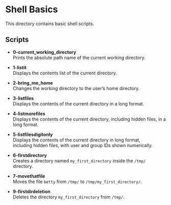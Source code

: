 # Shell Basics

This directory contains basic shell scripts.

## Scripts

- **0-current_working_directory**  
  Prints the absolute path name of the current working directory.

- **1-listit**  
  Displays the contents list of the current directory.

- **2-bring_me_home**  
  Changes the working directory to the user’s home directory.

- **3-listfiles**  
  Displays the contents of the current directory in a long format.
- **4-listmorefiles**  
  Displays the contents of the current directory, including hidden files, in a long format.
- **5-listfilesdigitonly**  
  Displays the contents of the current directory in long format,  
  including hidden files, with user and group IDs shown numerically.
- **6-firstdirectory**  
  Creates a directory named `my_first_directory` inside the `/tmp/` directory.
- **7-movethatfile**  
  Moves the file `betty` from `/tmp/` to `/tmp/my_first_directory/`.
- **9-firstdirdeletion**  
  Deletes the directory `my_first_directory` from `/tmp/`.

